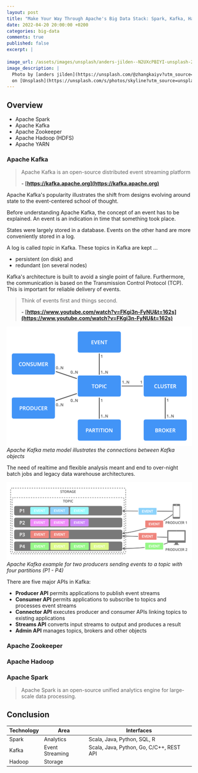 ```yaml
---
layout: post
title: "Make Your Way Through Apache's Big Data Stack: Spark, Kafka, Hadoop, and Co."
date: 2022-04-20 20:00:00 +0200
categories: big-data
comments: true
published: false
excerpt: |
  
image_url: /assets/images/unsplash/anders-jilden--N2UXcPBIYI-unsplash-2.jpg
image_description: |
  Photo by [anders jilden](https://unsplash.com/@zhangkaiyv?utm_source=unsplash&utm_medium=referral&utm_content=creditCopyText)
  on [Unsplash](https://unsplash.com/s/photos/skyline?utm_source=unsplash&utm_medium=referral&utm_content=creditCopyText)
---
```


## Overview

- Apache Spark
- Apache Kafka
- Apache Zookeeper
- Apache Hadoop (HDFS)
- Apache YARN

### Apache Kafka

> Apache Kafka is an open-source distributed event streaming platform
>
> **- [https://kafka.apache.org](https://kafka.apache.org)**

Apache Kafka's popularity illustrates the shift from designs evolving around state to the event-centered school of thought.

Before understanding Apache Kafka, the concept of an event has to be explained. An event is an indication in time that something took place.

States were largely stored in a database. Events on the other hand are more conveniently stored in a log.

A log is called *topic* in Kafka. These topics in Kafka are kept ...

- persistent (on disk) and
- redundant (on several nodes)

Kafka's architecture is built to avoid a single point of failure. Furthermore, the communication is based on the
Transmission Control Protocol (TCP). This is important for reliable delivery of events.

> Think of events first and things second.
>
> **- [https://www.youtube.com/watch?v=FKgi3n-FyNU&t=162s](https://www.youtube.com/watch?v=FKgi3n-FyNU&t=162s)**

![Apache Kafka Meta Model](/assets/images/posts/2022-04-2_apache_kafka_meta_model.png "Apache Kafka Meta Model")
_Apache Kafka meta model illustrates the connections between Kafka objects_

The need of realtime and flexible analysis meant and end to over-night batch jobs and legacy data warehouse
architectures.

![Apache Kafka example for two producers sending events to a topic with four partitions (P1 - P4)](/assets/images/posts/2022-04-2_apache_kafka.png "Apache Kafka Example")
_Apache Kafka example for two producers sending events to a topic with four partitions (P1 - P4)_

There are five major APIs in Kafka:

- **Producer API** permits applications to publish event streams
- **Consumer API** permits applications to subscribe to topics and processes event streams
- **Connector API** executes producer and consumer APIs linking topics to existing applications
- **Streams API** converts input streams to output and produces a result
- **Admin API** manages topics, brokers and other objects

### Apache Zookeeper

### Apache Hadoop

### Apache Spark

> Apache Spark is an open-source unified analytics engine for large-scale data processing.


## Conclusion

| Technology    | Area            | Interfaces                               |
| ------------- | --------------- | ---------------------------------------- |
| Spark         | Analytics       | Scala, Java, Python, SQL, R              |
| Kafka         | Event Streaming | Scala, Java, Python, Go, C/C++, REST API |
| Hadoop        | Storage         |       |
